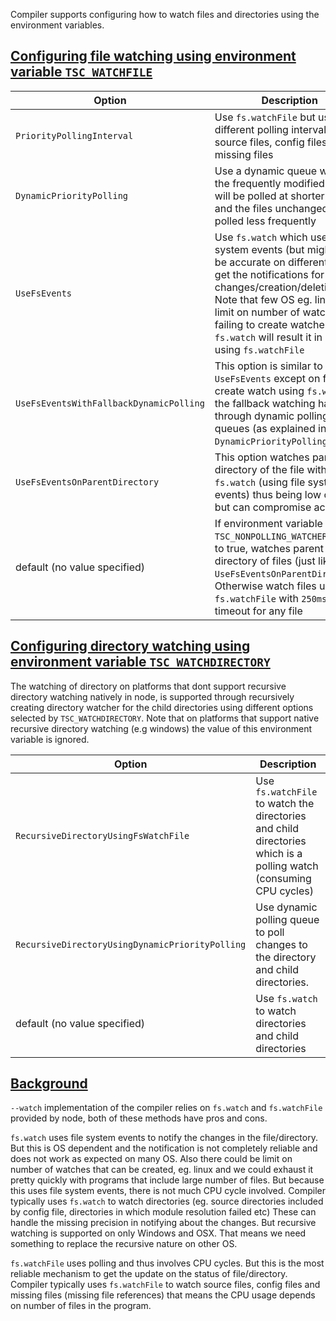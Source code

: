 Compiler supports configuring how to watch files and directories using the environment variables.

## [Configuring file watching using environment variable `TSC_WATCHFILE`](#tsc-watchfile)

Option                                         | Description
-----------------------------------------------|----------------------------------------------------------------------
`PriorityPollingInterval`                      | Use `fs.watchFile` but use different polling intervals for source files, config files and missing files
`DynamicPriorityPolling`                       | Use a dynamic queue where in the frequently modified files will be polled at shorter interval and the files unchanged will be polled less frequently
`UseFsEvents`                                  | Use `fs.watch` which uses file system events (but might not be accurate on different OS) to get the notifications for the file changes/creation/deletion. Note that few OS eg. linux has limit on number of watches and failing to create watcher using `fs.watch` will result it in creating using `fs.watchFile`
`UseFsEventsWithFallbackDynamicPolling`        | This option is similar to `UseFsEvents` except on failing to create watch using `fs.watch`, the fallback watching happens through dynamic polling queues (as explained in `DynamicPriorityPolling`)
`UseFsEventsOnParentDirectory`                 | This option watches parent directory of the file with `fs.watch` (using file system events) thus being low on CPU but can compromise accuracy.
default (no value specified)                   | If environment variable `TSC_NONPOLLING_WATCHER` is set to true, watches parent directory of files (just like `UseFsEventsOnParentDirectory`). Otherwise watch files using `fs.watchFile` with `250ms` as the timeout for any file

## [Configuring directory watching using environment variable `TSC_WATCHDIRECTORY`](#tsc-watchdirectory)

The watching of directory on platforms that dont support recursive directory watching natively in node, is supported through recursively creating directory watcher for the child directories using different options selected by `TSC_WATCHDIRECTORY`. Note that on platforms that support native recursive directory watching (e.g windows) the value of this environment variable is ignored.

Option                                         | Description
-----------------------------------------------|----------------------------------------------------------------------
`RecursiveDirectoryUsingFsWatchFile`           | Use `fs.watchFile` to watch the directories and child directories which is a polling watch (consuming CPU cycles)
`RecursiveDirectoryUsingDynamicPriorityPolling`| Use dynamic polling queue to poll changes to the directory and child directories.
default (no value specified)                   | Use `fs.watch` to watch directories and child directories

## [Background](#background)

`--watch` implementation of the compiler relies on `fs.watch` and `fs.watchFile` provided by node, both of these methods have pros and cons.

`fs.watch` uses file system events to notify the changes in the file/directory. But this is OS dependent and the notification is not completely reliable and does not work as expected on many OS. Also there could be limit on number of watches that can be created, eg. linux and we could exhaust it pretty quickly with programs that include large number of files. But because this uses file system events, there is not much CPU cycle involved. Compiler typically uses `fs.watch` to watch directories (eg. source directories included by config file, directories in which module resolution failed etc) These can handle the missing precision in notifying about the changes. But recursive watching is supported on only Windows and OSX. That means we need something to replace the recursive nature on other OS.

`fs.watchFile` uses polling and thus involves CPU cycles. But this is the most reliable mechanism to get the update on the status of file/directory. Compiler typically uses `fs.watchFile` to watch source files, config files and missing files (missing file references) that means the CPU usage depends on number of files in the program.